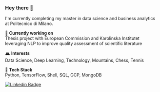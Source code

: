 ### Hey there 👋  

I'm currently completing my master in data science and business analytics at Politecnico di Milano.  

🔭 **Currently working on**  
Thesis project with European Commission and Karolinska Institutet leveraging NLP to improve quality assessment of scientific literature 

🏔️ **Interests**  
Data Science, Deep Learning, Technology, Mountains, Chess, Tennis 

🐍 **Tech Stack**  
Python, TensorFlow, Shell, SQL, GCP, MongoDB  

[![Linkedin Badge](https://img.shields.io/badge/-giacomomiolo-blue?style=flat-square&logo=Linkedin&logoColor=white&link=https://www.linkedin.com/in/giacomo-miolo-83a49ba4/)](https://www.linkedin.com/in/giacomo-miolo-83a49ba4/)

<!--
**giacomomiolo/giacomomiolo** is a ✨ _special_ ✨ repository because its `README.md` (this file) appears on your GitHub profile.
![Top Languages Card](https://github-readme-stats.vercel.app/api/top-langs/?username=giacomomiolo&layout=compact)


